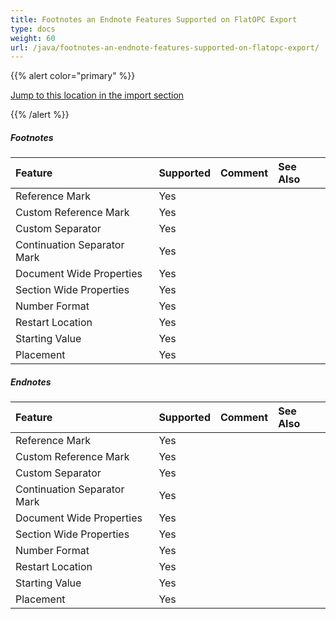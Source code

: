 ```yaml
---
title: Footnotes an Endnote Features Supported on FlatOPC Export
type: docs
weight: 60
url: /java/footnotes-an-endnote-features-supported-on-flatopc-export/
---
```


{{% alert color="primary" %}} 

[Jump to this location in the import section](/words/java/footnotes-an-endnote-features-supported-on-flatopc-import/)

{{% /alert %}} 
##### **Footnotes**

|**Feature**|**Supported**|**Comment**|**See Also**|
| :- | :- | :- | :- |
|Reference Mark|Yes| | |
|Custom Reference Mark|Yes| | |
|Custom Separator|Yes| | |
|Continuation Separator Mark|Yes| | |
|Document Wide Properties|Yes| | |
|Section Wide Properties|Yes| | |
|Number Format|Yes| | |
|Restart Location|Yes| | |
|Starting Value|Yes| | |
|Placement|Yes| | |

##### **Endnotes**

|**Feature**|**Supported**|**Comment**|**See Also**|
| :- | :- | :- | :- |
|Reference Mark|Yes| | |
|Custom Reference Mark|Yes| | |
|Custom Separator|Yes| | |
|Continuation Separator Mark|Yes| | |
|Document Wide Properties|Yes| | |
|Section Wide Properties|Yes| | |
|Number Format|Yes| | |
|Restart Location|Yes| | |
|Starting Value|Yes| | |
|Placement|Yes| | |

